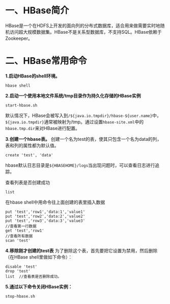 # 一、HBase简介 #
HBase是一个在HDFS上开发的面向列的分布式数据库，适合用来做需要实时地随机访问超大规模数据集。HBase不是关系型数据库，不支持SQL。HBase依赖于Zookeeper。

# 二、HBase常用命令 #
**1.启动HBase的shell环境。**

    hbase shell

**2.启动一个使用本地文件系统/tmp目录作为持久化存储的HBase实例**

    start-hbase.sh
默认情况下，HBase会被写入到`/${java.io.tmpdir}/hbase-${user.name}`中，`${java.io.tmpdir}`通常被映射为/tmp。通过设置`hbase-site.xml`中的`hbase.tmp.dir`来对HBase进行配置。

**3.创建一个hbase表。**
创建一个名为test的表，使其只包含一个名为data的列，表和列的属性都为默认值。

    create 'test', 'data'

hbase默认日志目录是`${HBASEHOME}/logs`当出现问题时，可以查看日志进行追踪。

查看列表是否创建成功

    list

在hbase shell中用命令往上面创建的表里插入数据

```
put 'test','row1','data:1','value1'
put 'test','row2','data:2','value2'
put 'test','row3','data:3','value3'
//查看第一行数据
get 'test','row1'    
//查看所有数据
scan 'test'  
```

**4.移除刚才创建的test表**
为了删除这个表，首先要把它设置为禁用，然后删除（在HBase shell里做如下命令）：

```
disable 'test'
drop 'test'
list  //查看表是否删除成功。
```
**5.通过以下命令关闭HBase实例：**

    stop-hbase.sh




